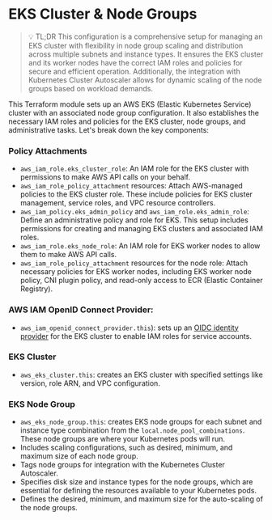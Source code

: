 # EKS Cluster & Node Groups

> 💡 TL;DR This configuration is a comprehensive setup for managing an EKS cluster with flexibility in node group scaling and distribution across multiple subnets and instance types. It ensures the EKS cluster and its worker nodes have the correct IAM roles and policies for secure and efficient operation. Additionally, the integration with Kubernetes Cluster Autoscaler allows for dynamic scaling of the node groups based on workload demands.

This Terraform module sets up an AWS EKS (Elastic Kubernetes Service) cluster with an associated node group configuration. It also establishes the necessary IAM roles and policies for the EKS cluster, node groups, and administrative tasks. Let's break down the key components:

### Policy Attachments
- `aws_iam_role.eks_cluster_role`: An IAM role for the EKS cluster with permissions to make AWS API calls on your behalf.
- `aws_iam_role_policy_attachment` resources: Attach AWS-managed policies to the EKS cluster role. These include policies for EKS cluster management, service roles, and VPC resource controllers.
- `aws_iam_policy.eks_admin_policy` and `aws_iam_role.eks_admin_role`: Define an administrative policy and role for EKS. This setup includes permissions for creating and managing EKS clusters and associated IAM roles.
- `aws_iam_role.eks_node_role`: An IAM role for EKS worker nodes to allow them to make AWS API calls.
- `aws_iam_role_policy_attachment` resources for the node role: Attach necessary policies for EKS worker nodes, including EKS worker node policy, CNI plugin policy, and read-only access to ECR (Elastic Container Registry).

### AWS IAM OpenID Connect Provider:
- `aws_iam_openid_connect_provider.this`): sets up an [OIDC identity provider](https://docs.aws.amazon.com/IAM/latest/UserGuide/id_roles_providers_create_oidc.html) for the EKS cluster to enable IAM roles for service accounts.

### EKS Cluster
- `aws_eks_cluster.this`: creates an EKS cluster with specified settings like version, role ARN, and VPC configuration.

### EKS Node Group
- `aws_eks_node_group.this`: creates EKS node groups for each subnet and instance type combination from the `local.node_pool_combinations`. These node groups are where your Kubernetes pods will run.
- Includes scaling configurations, such as desired, minimum, and maximum size of each node group.
- Tags node groups for integration with the Kubernetes Cluster Autoscaler.
- Specifies disk size and instance types for the node groups, which are essential for defining the resources available to your Kubernetes pods.
- Defines the desired, minimum, and maximum size for the auto-scaling of the node groups.





